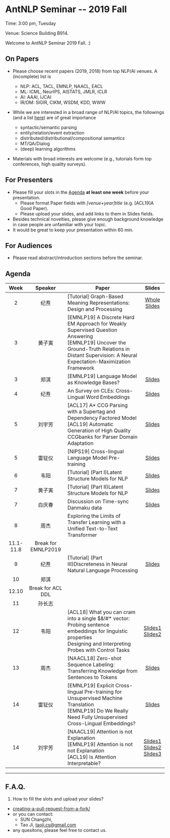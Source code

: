  # AntNLP Seminar -- 2019 Fall

Time: 3:00 pm, Tuesday

Venue: Science Building B914.

Welcome to AntNLP Seminar 2019 Fall. :)

## On Papers

- Please choose recent papers (2019, 2018) from top NLP/AI venues. A (incomplete) list is
  - NLP: ACL, TACL, EMNLP, NAACL, EACL
  - ML:  ICML, NeurIPS, AISTATS, JMLR, ICLR
  - AI:  AAAI, IJCAI
  - IR/DM: SIGIR, CIKM, WSDM, KDD, WWW

- While we are interested in a broad range of NLP/AI topics, the followings (and a list [here](https://slack-files.com/T22T1UP8Q-F726RJERH-9a39cc3d9a)) are of great importance

  - syntactic/semantic parsing
  - entity/relation/event extraction
  - distributed/distributional/compositional semantics
  - MT/QA/Dialog
  - (deep) learning algorithms

- Materials with broad interests are welcome (e.g., tutorials form top conferences, high quality surveys).

## For Presenters

- Please fill your slots in the [Agenda](#agenda) **at least one week** before your presentation.
  - Please format Paper fields with *[venue+year]title* (e.g. [ACL19]A Good Paper).
  - Please upload your slides, and add links to them in Slides fields.
- Besides technical novelties, please give enough background knowledge in case people are unfamiliar with your topic.
- It would be great to keep your presentation within 60 min.

## For Audiences

- Please read abstract/introduction sections before the seminar.

## Agenda

Week   | Speaker   | Paper   | Slides
:---:  | :---: | --- | :---:
2      |  纪焘  | [Tutorial] Graph-Based Meaning Representations: Design and Processing  | [Whole Slides](https://github.com/cfmrp/tutorial/blob/master/slides.pdf)
3      | 黄子寅 | [EMNLP19] A Discrete Hard EM Approach for Weakly Supervised Question Answering <br> [EMNLP19] Uncover the Ground-Truth Relations in Distant Supervision: A Neural Expectation-Maximization Framework |
3      |  郑淇  | [EMNLP19] Language Model as Knowledge Bases? | [Slides](https://github.com/AntNLP/seminar/blob/master/2019Fall/week3/antnlp190913.pdf)
4      |  纪焘  | An Survey on CLEs: Cross-Lingual Word Embeddings  | [Slides](https://github.com/AntNLP/seminar/blob/master/2019Fall/week4/Survey-on-CLEs.key)
5      | 刘宇芳 | [ACL17] A* CCG Parsing with a Supertag and Dependency Factored Model <br> [ACL19] Automatic Generation of High Quality CCGbanks for Parser Domain Adaptation  | [Slides](https://github.com/AntNLP/seminar/blob/master/2019Fall/week5/CCGParsing.pptx)
5      | 雷钲仪 |  [NIPS19] Cross-lingual Language Model Pre-training | [Slides](https://github.com/AntNLP/seminar/blob/master/2019Fall/week5/XLM-Pretraining.pdf)
6      |  韦阳  | [Tutorial] (Part I)Latent Structure Models for NLP  | [Slides](https://deep-spin.github.io/tutorial/acl.pdf)
7      | 黄子寅  | [Tutorial] (Part II)Latent Structure Models for NLP  | [Slides](https://deep-spin.github.io/tutorial/acl.pdf)
7      | 白庆春 |  Discussion on Time-sync Danmaku data | [Slides](https://github.com/AntNLP/seminar/blob/master/2019Fall/week7/danmuku%20comments.pdf)
8      |  周杰  |  Exploring the Limits of Transfer Learning with a Unified Text-to-Text Transformer | 
11.1- 11.8 | Break for EMNLP2019 | |
9      |  纪焘  | [Tutorial] (Part III)Discreteness in Neural Natural Language Processing  | [Slides](https://github.com/AntNLP/seminar/blob/master/2019Fall/week9/emnlp19-Discreteness-3.pdf)
10      |  郑淇  |   |
12.10   |  Break for ACL DDL  |   |
11      |  孙长志  |   |
12     |  韦阳  | [ACL18] What you can cram into a single $&!#* vector:  Probing sentence embeddings for linguistic properties <br>  Designing and Interpreting Probes with Control Tasks | [Slides1](https://github.com/AntNLP/seminar/blob/master/2019Fall/week12/P18-1198.Presentation.pdf) <br> [Slides2](https://github.com/AntNLP/seminar/blob/master/2019Fall/week12/hewitt2019control_slides.pdf)
13     |  周杰 |  [NAACL18] Zero-shot Sequence Labeling: Transferring Knowledge from Sentences to Tokens | [Slides](https://github.com/AntNLP/seminar/blob/master/2019Fall/week13/paper_sharing_jzhou_20200107.pdf)
14     | 雷钲仪 | [EMNLP19] Explicit Cross-lingual Pre-training for Unsupervised Machine Translation <br> [EMNLP19] Do We Really Need Fully Unsupervised Cross-Lingual Embeddings? | [Slides](https://github.com/AntNLP/seminar/blob/master/2019Fall/week14/%E9%9B%B7%E9%92%B2%E4%BB%AA.pdf) 
14     | 刘宇芳 | [NAACL19] Attention is not Explanation <br> [EMNLP19] Attention is not not Explanation <br> [ACL19] Is Attention Interpretable? |  [Slides1](https://github.com/AntNLP/seminar/blob/master/2019Fall/week14/Attention%20is%20not%20Explanation(1).pdf) <br> [Slides2](https://github.com/AntNLP/seminar/blob/master/2019Fall/week14/emnlp19_slides(1).pdf) <br> [Slides3](https://github.com/AntNLP/seminar/blob/master/2019Fall/week14/Is%20Attention%20Interpretable(1).pdf) 

---
## F.A.Q.

1. How to fill the slots and upload your slides?
- [creating-a-pull-request-from-a-fork/](https://help.github.com/articles/creating-a-pull-request-from-a-fork/)
- or you can contact:
  - SUN  Changzhi,
  - Tao Ji, <taoji.cs@gmail.com>
- any quesitons, please feel free to contact us.
